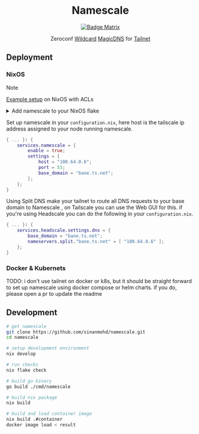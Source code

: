 <div align = center>

# Namescale

[![Badge Matrix]](https://matrix.to/#/#chat:sinanmohd.com)

Zeroconf [Wildcard](https://en.wikipedia.org/wiki/Wildcard_DNS_record) [MagicDNS](https://tailscale.com/kb/1081/magicdns) for [Tailnet](https://tailscale.com/kb/1136/tailnet)

</div>

## Deployment

### NixOS

> [!NOTE]
> [Example setup](https://github.com/sinanmohd/nixos/commit/246840e19b230f4cd22b5f40ecf94cc28255b887) on NixOS with ACLs

<details>

<summary>Add namescale to your NixOS flake</summary>

```nix
{
  description = "Bane's NixOS configuration";

  inputs = {
    nixpkgs.url = "github:nixos/nixpkgs/nixos-unstable";

    namescale = {
      url = "github:sinanmohd/namescale";
      inputs.nixpkgs.follows = "nixpkgs";
    };
  };

  outputs = inputs@{ nixpkgs, namescale, ... }: {
    nixosConfigurations = {
      hostname = nixpkgs.lib.nixosSystem {
        system = "x86_64-linux";
        modules = [
          ./configuration.nix
          namescale.nixosModules.namescale
        ];
      };
    };
  };
}
```

</details>


Set up namescale in your `configuration.nix`, here host is the tailscale ip
address assigned to your node running namescale.

```nix
{ ... }: {
    services.namescale = {
        enable = true;
        settings = {
            host = "100.64.0.6";
            port = 53;
            base_domain = "bane.ts.net";
        };
    };
}
```

Using Split DNS make your tailnet to route all DNS requests to your base domain
to Namescale , on Tailscale you can use the Web GUI for this. if you're using
Headscale you can do the following in your `configuration.nix`.

```nix
{ ... }: {
    services.headscale.settings.dns = {
        base_domain = "bane.ts.net";
        nameservers.split."bane.ts.net" = [ "100.64.0.6" ];
    };
}
```

### Docker & Kubernets

TODO: i don't use tailnet on docker or k8s, but it should be straight forward
to set up namescale using docker compose or helm charts. if you do, please
open a pr to update the readme

## Development

```sh
# get namescale
git clone https://github.com/sinanmohd/namescale.git
cd namescale

# setup development environment
nix develop

# run checks
nix flake check

# build go binary
go build ./cmd/namescale

# build nix package
nix build

# build and load container image
nix build .#container
docker image load < result
```

<!----------------------------------{ Badges }--------------------------------->
[Badge Matrix]: https://img.shields.io/matrix/chat:sinanmohd.com.svg?label=%23chat%3Asinanmohd.com&logo=matrix&server_fqdn=sinanmohd.com
